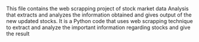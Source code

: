 This file contains the web scrapping project of stock market data Analysis that extracts and analyzes the information obtained and gives output of the new updated stocks. It is a Python code that uses web scrapping technique to extract and analyze the important information regarding stocks and give the result

